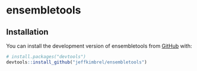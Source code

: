 
<!-- README.md is generated from README.Rmd. Please edit that file -->

# ensembletools

<!-- badges: start -->
<!-- badges: end -->

## Installation

You can install the development version of ensembletools from
[GitHub](https://github.com/) with:

``` r
# install.packages("devtools")
devtools::install_github("jeffkimbrel/ensembletools")
```
